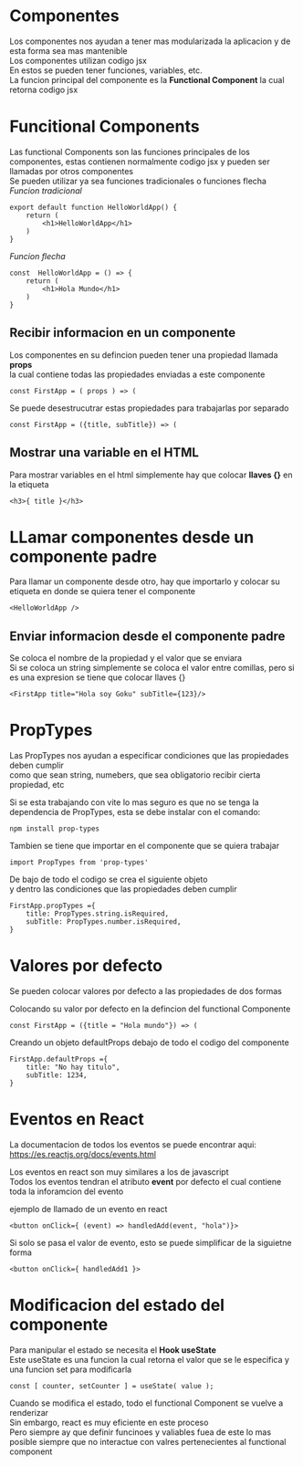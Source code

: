 
# Componentes

Los componentes nos ayudan a tener mas modularizada la aplicacion y de esta forma sea mas mantenible\
Los componentes utilizan codigo jsx\
En estos se pueden tener funciones, variables, etc.\
La funcion principal del componente es la **Functional Component** la cual retorna codigo jsx

# Funcitional Components

Las functional Components son las funciones principales de los componentes, estas contienen normalmente codigo jsx y pueden ser llamadas por otros componentes\
Se pueden utilizar ya sea funciones tradicionales o funciones flecha\
*Funcion tradicional*

    export default function HelloWorldApp() {
        return (
            <h1>HelloWorldApp</h1>
        )
    } 

*Funcion flecha*

    const  HelloWorldApp = () => {
        return (
            <h1>Hola Mundo</h1>
        )
    }

## Recibir informacion en un componente
Los componentes en su defincion pueden tener una propiedad llamada **props**  
la cual contiene todas las propiedades enviadas a este componente

    const FirstApp = ( props ) => (

Se puede desestrucutrar  estas propiedades para trabajarlas por separado

    const FirstApp = ({title, subTitle}) => (

## Mostrar una variable en el HTML
Para mostrar variables en el html simplemente hay que colocar **llaves {}** en la etiqueta 

    <h3>{ title }</h3>



# LLamar componentes desde un componente padre

Para llamar un componente desde otro, hay que importarlo y colocar su etiqueta en donde se quiera tener el componente

    <HelloWorldApp />

## Enviar informacion desde el componente padre

Se coloca el nombre de la propiedad y el valor que se enviara\
Si se coloca un string simplemente se coloca el valor entre comillas, pero si es una expresion se tiene que colocar llaves {}

    <FirstApp title="Hola soy Goku" subTitle={123}/>


# PropTypes

Las PropTypes nos ayudan a especificar condiciones que las propiedades deben cumplir\
como que sean string, numebers, que sea obligatorio recibir cierta propiedad, etc

Si se esta trabajando con vite lo mas seguro es que no se tenga la dependencia de PropTypes, esta se debe instalar con el comando:

    npm install prop-types

Tambien se tiene que importar en el componente que se quiera trabajar

    import PropTypes from 'prop-types'

De bajo de todo el codigo se crea el siguiente objeto\
y dentro las condiciones que las propiedades deben cumplir

    FirstApp.propTypes ={
        title: PropTypes.string.isRequired,
        subTitle: PropTypes.number.isRequired, 
    }

# Valores por defecto

Se pueden colocar valores por defecto a las propiedades de dos formas

Colocando su valor por defecto en la defincion del functional Componente

    const FirstApp = ({title = "Hola mundo"}) => (

Creando un objeto defaultProps debajo de todo el codigo del componente

    FirstApp.defaultProps ={
        title: "No hay titulo",
        subTitle: 1234,
    }


# Eventos en React

La documentacion de todos los eventos se puede encontrar aqui: https://es.reactjs.org/docs/events.html

Los eventos en react son muy similares a los de javascript\
Todos los eventos tendran el atributo **event** por defecto el cual contiene toda la inforamcion del evento

ejemplo de llamado de un evento en react

    <button onClick={ (event) => handledAdd(event, "hola")}>

Si solo se pasa el valor de evento, esto se puede simplificar de la siguietne forma

    <button onClick={ handledAdd1 }>

# Modificacion del estado del componente

Para manipular el estado se necesita el **Hook useState**\
Este useState es una funcion la cual retorna el valor que se le especifica y una funcion set para modificarla

    const [ counter, setCounter ] = useState( value );

Cuando se modifica el estado, todo el functional Component se vuelve a renderizar\
Sin embargo, react es muy eficiente en este proceso\
Pero siempre ay que definir funcinoes y valiables fuea de este lo mas posible siempre que no interactue con valres pertenecientes al functional component



